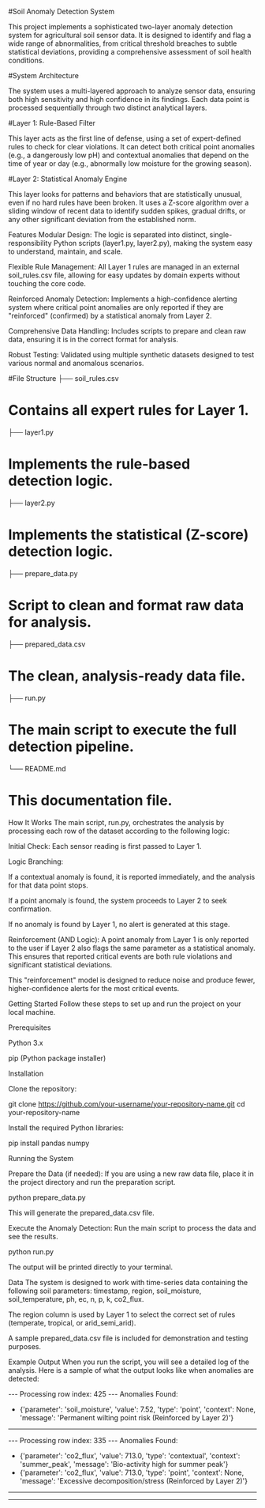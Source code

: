 #Soil Anomaly Detection System

This project implements a sophisticated two-layer anomaly detection system for agricultural soil sensor data. It is designed to identify and flag a wide range of abnormalities, from critical threshold breaches to subtle statistical deviations, providing a comprehensive assessment of soil health conditions.

#System Architecture

The system uses a multi-layered approach to analyze sensor data, ensuring both high sensitivity and high confidence in its findings. Each data point is processed sequentially through two distinct analytical layers.

#Layer 1: Rule-Based Filter

This layer acts as the first line of defense, using a set of expert-defined rules to check for clear violations. It can detect both critical point anomalies (e.g., a dangerously low pH) and contextual anomalies that depend on the time of year or day (e.g., abnormally low moisture for the growing season).

#Layer 2: Statistical Anomaly Engine

This layer looks for patterns and behaviors that are statistically unusual, even if no hard rules have been broken. It uses a Z-score algorithm over a sliding window of recent data to identify sudden spikes, gradual drifts, or any other significant deviation from the established norm.

Features
Modular Design: The logic is separated into distinct, single-responsibility Python scripts (layer1.py, layer2.py), making the system easy to understand, maintain, and scale.

Flexible Rule Management: All Layer 1 rules are managed in an external soil_rules.csv file, allowing for easy updates by domain experts without touching the core code.

Reinforced Anomaly Detection: Implements a high-confidence alerting system where critical point anomalies are only reported if they are "reinforced" (confirmed) by a statistical anomaly from Layer 2.

Comprehensive Data Handling: Includes scripts to prepare and clean raw data, ensuring it is in the correct format for analysis.

Robust Testing: Validated using multiple synthetic datasets designed to test various normal and anomalous scenarios.

#File Structure
├── soil_rules.csv              
# Contains all expert rules for Layer 1.

├── layer1.py                   
# Implements the rule-based detection logic.

├── layer2.py                  
# Implements the statistical (Z-score) detection logic.

├── prepare_data.py             
# Script to clean and format raw data for analysis.

├── prepared_data.csv           
# The clean, analysis-ready data file.

├── run.py                      
# The main script to execute the full detection pipeline.

└── README.md                  
# This documentation file.

How It Works
The main script, run.py, orchestrates the analysis by processing each row of the dataset according to the following logic:

Initial Check: Each sensor reading is first passed to Layer 1.

Logic Branching:

If a contextual anomaly is found, it is reported immediately, and the analysis for that data point stops.

If a point anomaly is found, the system proceeds to Layer 2 to seek confirmation.

If no anomaly is found by Layer 1, no alert is generated at this stage.

Reinforcement (AND Logic): A point anomaly from Layer 1 is only reported to the user if Layer 2 also flags the same parameter as a statistical anomaly. This ensures that reported critical events are both rule violations and significant statistical deviations.

This "reinforcement" model is designed to reduce noise and produce fewer, higher-confidence alerts for the most critical events.

Getting Started
Follow these steps to set up and run the project on your local machine.

Prerequisites

Python 3.x

pip (Python package installer)

Installation

Clone the repository:

git clone https://github.com/your-username/your-repository-name.git
cd your-repository-name

Install the required Python libraries:

pip install pandas numpy

Running the System

Prepare the Data (if needed):
If you are using a new raw data file, place it in the project directory and run the preparation script.

python prepare_data.py

This will generate the prepared_data.csv file.

Execute the Anomaly Detection:
Run the main script to process the data and see the results.

python run.py

The output will be printed directly to your terminal.

Data
The system is designed to work with time-series data containing the following soil parameters:
timestamp, region, soil_moisture, soil_temperature, ph, ec, n, p, k, co2_flux.

The region column is used by Layer 1 to select the correct set of rules (temperate, tropical, or arid_semi_arid).

A sample prepared_data.csv file is included for demonstration and testing purposes.

Example Output
When you run the script, you will see a detailed log of the analysis. Here is a sample of what the output looks like when anomalies are detected:

--- Processing row index: 425 ---
Anomalies Found:
  - {'parameter': 'soil_moisture', 'value': 7.52, 'type': 'point', 'context': None, 'message': 'Permanent wilting point risk (Reinforced by Layer 2)'}
----------------------------------------

--- Processing row index: 335 ---
Anomalies Found:
  - {'parameter': 'co2_flux', 'value': 713.0, 'type': 'contextual', 'context': 'summer_peak', 'message': 'Bio-activity high for summer peak'}
  - {'parameter': 'co2_flux', 'value': 713.0, 'type': 'point', 'context': None, 'message': 'Excessive decomposition/stress (Reinforced by Layer 2)'}
----------------------------------------
---------------------------
